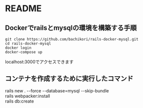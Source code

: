 # README
## Dockerでrailsとmysqlの環境を構築する手順
```
git clone https://github.com/bachikori/rails-docker-mysql.git  
cd rails-docker-mysql
docker login
docker-compose up
```
localhost:3000でアクセスできます
## コンテナを作成するために実行したコマンド
rails new . --force --database=mysql --skip-bundle  
rails webpacker:install  
rails db:create